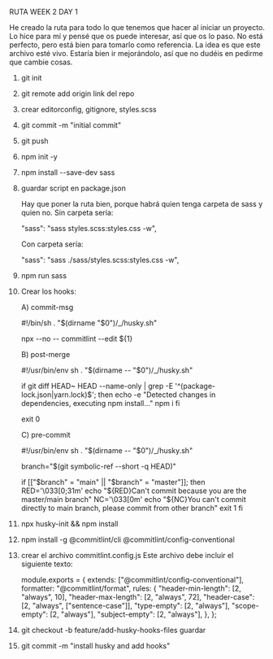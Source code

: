 RUTA WEEK 2 DAY 1

He creado la ruta para todo lo que tenemos que hacer al iniciar un proyecto. Lo hice para mí y pensé que os puede interesar, así que os lo paso.
No está perfecto, pero está bien para tomarlo como referencia.
La idea es que este archivo esté vivo. Estaría bien ir mejorándolo, así que no dudéis en pedirme que cambie cosas.

1. git init
2. git remote add origin link del repo
3. crear editorconfig, gitignore, styles.scss
4. git commit -m "initial commit"
5. git push
6. npm init -y
7. npm install --save-dev sass
8. guardar script en package.json

   Hay que poner la ruta bien, porque habrá quien tenga carpeta de sass y quien no.
   Sin carpeta sería:

   "sass": "sass styles.scss:styles.css -w",

   Con carpeta sería:

   "sass": "sass ./sass/styles.scss:styles.css -w",

9. npm run sass
10. Crear los hooks:

    A) commit-msg

    #!/bin/sh
    . "$(dirname "$0")/\_/husky.sh"

    npx --no -- commitlint --edit ${1}

    B) post-merge

    #!/usr/bin/env sh
    . "$(dirname -- "$0")/\_/husky.sh"

    if git diff HEAD~ HEAD --name-only | grep -E '^(package-lock\.json|yarn\.lock)$';
    then
    echo -e "Detected changes in dependencies, executing npm install..."
    npm i
    fi

    exit 0

    C) pre-commit

    #!/usr/bin/env sh
    . "$(dirname -- "$0")/\_/husky.sh"

    branch="$(git symbolic-ref --short -q HEAD)"

    if [["$branch" = "main" || "$branch" = "master"]]; then
    RED='\033[0;31m'
    echo "${RED}Can't commit because you are the master/main branch"
        NC='\033[0m'
        echo "${NC}You can't commit directly to main branch, please commit from other branch"
    exit 1
    fi

11. npx husky-init && npm install
12. npm install -g @commitlint/cli @commitlint/config-conventional
13. crear el archivo commitlint.config.js
    Este archivo debe incluir el siguiente texto:

    module.exports = {
    extends: ["@commitlint/config-conventional"],
    formatter: "@commitlint/format",
    rules: {
    "header-min-length": [2, "always", 10],
    "header-max-length": [2, "always", 72],
    "header-case": [2, "always", ["sentence-case"]],
    "type-empty": [2, "always"],
    "scope-empty": [2, "always"],
    "subject-empty": [2, "always"],
    },
    };

14. git checkout -b feature/add-husky-hooks-files
    guardar
15. git commit -m "install husky and add hooks"

